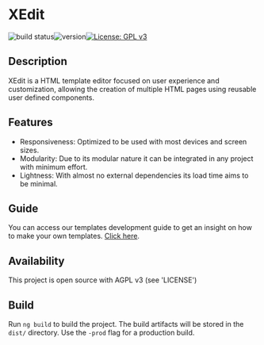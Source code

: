 # XEdit

![build status](https://camo.githubusercontent.com/6043d1d66a8f75e4b68d290bd3d57fad635d1ffe/68747470733a2f2f696d672e736869656c64732e696f2f636972636c6563692f70726f6a6563742f6769746875622f6261646765732f736869656c64732f6d61737465722e737667)![version](https://img.shields.io/badge/version-1.1.0-brightgreen.svg)[![License: GPL v3](https://img.shields.io/badge/License-GPL%20v3-blue.svg)](https://www.gnu.org/licenses/gpl-3.0)

## Description

XEdit is a HTML template editor focused on user experience and customization, allowing the creation of multiple HTML pages using reusable user defined components.

## Features

- Responsiveness: Optimized to be used with most devices and screen sizes.
- Modularity: Due to its modular nature it can be integrated in any project with minimum effort.
- Lightness: With almost no external dependencies its load time aims to be minimal.

## Guide

You can access our templates development guide to get an insight on how to make your own templates. [Click here](./docs/Templates.md).

## Availability

This project is open source with AGPL v3 (see 'LICENSE')

## Build

Run `ng build` to build the project. The build artifacts will be stored in the `dist/` directory. Use the `-prod` flag for a production build.
